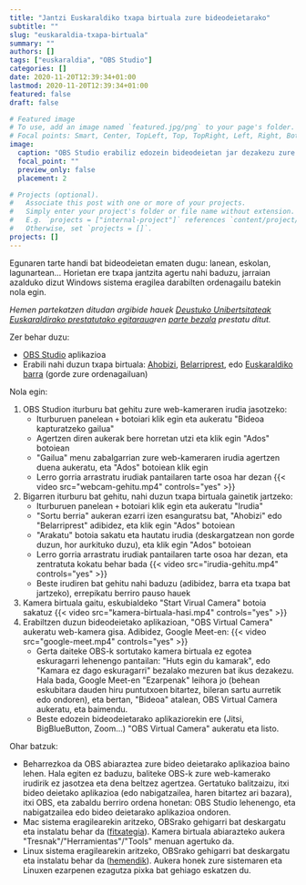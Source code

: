 ```yaml
---
title: "Jantzi Euskaraldiko txapa birtuala zure bideodeietarako"
subtitle: ""
slug: "euskaraldia-txapa-birtuala"
summary: ""
authors: []
tags: ["euskaraldia", "OBS Studio"]
categories: []
date: 2020-11-20T12:39:34+01:00
lastmod: 2020-11-20T12:39:34+01:00
featured: false
draft: false

# Featured image
# To use, add an image named `featured.jpg/png` to your page's folder.
# Focal points: Smart, Center, TopLeft, Top, TopRight, Left, Right, BottomLeft, Bottom, BottomRight.
image:
  caption: "OBS Studio erabiliz edozein bideodeietan jar dezakezu zure txapa birtuala"
  focal_point: ""
  preview_only: false
  placement: 2

# Projects (optional).
#   Associate this post with one or more of your projects.
#   Simply enter your project's folder or file name without extension.
#   E.g. `projects = ["internal-project"]` references `content/project/deep-learning/index.md`.
#   Otherwise, set `projects = []`.
projects: []
---
```


Egunaren tarte handi bat bideodeietan ematen dugu: lanean, eskolan, lagunartean… Horietan ere txapa jantzita agertu nahi baduzu, jarraian azalduko dizut Windows sistema eragilea darabilten ordenagailu batekin nola egin.

_Hemen partekatzen ditudan argibide hauek [Deustuko Unibertsitateak Euskaraldirako prestatutako egitaraua](https://deus.to/euskaraldia)ren [parte bezala](https://git.miren.bz/euskaraldia-txapa-birtuala) prestatu ditut._

Zer behar duzu:

- [OBS Studio](https://obsproject.com/eu) aplikazioa
- Erabili nahi duzun txapa birtuala: [Ahobizi](ahobizi-txapa.png), [Belarriprest](belarriprest-txapa.png), edo [Euskaraldiko barra](euskaraldia-barra.png) (gorde zure ordenagailuan)

Nola egin:

1. OBS Studion iturburu bat gehitu zure web-kameraren irudia jasotzeko:
    + Iturburuen panelean `+` botoiari klik egin eta aukeratu "Bideoa kapturatzeko gailua"
    + Agertzen diren aukerak bere horretan utzi eta klik egin "Ados" botoiean
    + "Gailua" menu zabalgarrian zure web-kameraren irudia agertzen duena aukeratu, eta  "Ados" botoiean klik egin
    + Lerro gorria arrastratu irudiak pantailaren tarte osoa har dezan
    {{< video src="webcam-gehitu.mp4" controls="yes" >}}
2. Bigarren iturburu bat gehitu, nahi duzun txapa birtuala gainetik jartzeko:
    + Iturburuen panelean `+` botoiari klik egin eta aukeratu "Irudia"
    + "Sortu berria" aukeran ezarri izen esanguratsu bat, "Ahobizi" edo "Belarriprest" adibidez, eta klik egin "Ados" botoiean
    + "Arakatu" botoia sakatu eta hautatu irudia (deskargatzean non gorde duzun, hor aurkituko duzu), eta klik egin "Ados" botoiean
    + Lerro gorria arrastratu irudiak pantailaren tarte osoa har dezan, eta zentratuta kokatu behar bada
    {{< video src="irudia-gehitu.mp4" controls="yes" >}}
    + Beste irudiren bat gehitu nahi baduzu (adibidez, barra eta txapa bat jartzeko), errepikatu berriro pauso hauek
3. Kamera birtuala gaitu, eskubialdeko "Start Virual Camera" botoia sakatuz
    {{< video src="kamera-birtuala-hasi.mp4" controls="yes" >}}
5. Erabiltzen duzun bideodeietako aplikazioan, "OBS Virtual Camera" aukeratu web-kamera gisa. Adibidez, Google Meet-en:
    {{< video src="google-meet.mp4" controls="yes" >}}
     - Gerta daiteke OBS-k sortutako kamera birtuala ez egotea eskuragarri lehenengo pantailan: "Huts egin du kamarak", edo "Kamara ez dago eskuragarri" bezalako mezuren bat ikus dezakezu. Hala bada, Google Meet-en "Ezarpenak" leihora jo (behean eskubitara dauden hiru puntutxoen bitartez, bileran sartu aurretik edo ondoren), eta bertan, "Bideoa" atalean, OBS Virtual Camera aukeratu, eta baimendu.
     - Beste edozein bideodeietarako aplikaziorekin ere (Jitsi, BigBlueButton, Zoom...) "OBS Virtual Camera" aukeratu eta listo.


Ohar batzuk:

- Beharrezkoa da OBS abiaraztea zure bideo deietarako aplikazioa baino lehen. Hala egiten ez baduzu, baliteke OBS-k zure web-kamerako irudirik ez jasotzea eta dena beltzez agertzea. Gertatuko balitzaizu, itxi bideo deietako aplikazioa (edo nabigatzailea, haren bitartez ari bazara), itxi OBS, eta zabaldu berriro ordena honetan: OBS Studio lehenengo, eta nabigatzailea edo bideo deietarako aplikazioa ondoren.
- Mac sistema eragilearekin aritzeko, OBSrako gehigarri bat deskargatu eta instalatu behar da ([fitxategia](https://github.com/johnboiles/obs-mac-virtualcam/releases/download/v1.2.0/obs-mac-virtualcam-3ca8f62-v1.2.0.pkg)). Kamera birtuala abiarazteko aukera "Tresnak"/"Herramientas"/"Tools" menuan agertuko da.
- Linux sistema eragilearekin aritzeko, OBSrako gehigarri bat deskargatu eta instalatu behar da ([hemendik](https://github.com/CatxFish/obs-v4l2sink)). Aukera honek zure sistemaren eta Linuxen ezarpenen ezagutza pixka bat gehiago eskatzen du.
<!--- Skype from the Windows Store doesn't work with the OBS-Camera, please use Skype Desktop Edition instead.-->